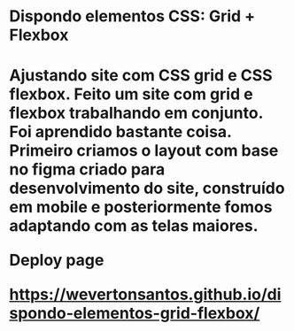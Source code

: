 <h1> Dispondo elementos CSS: Grid + Flexbox <h1>
Ajustando site com CSS grid e CSS flexbox. Feito um site com grid e flexbox trabalhando em conjunto. Foi aprendido bastante coisa.
Primeiro criamos o layout com base no figma criado para desenvolvimento do site, construído em mobile e posteriormente fomos adaptando com as telas maiores.

<p> Deploy page <p>

https://wevertonsantos.github.io/dispondo-elementos-grid-flexbox/
